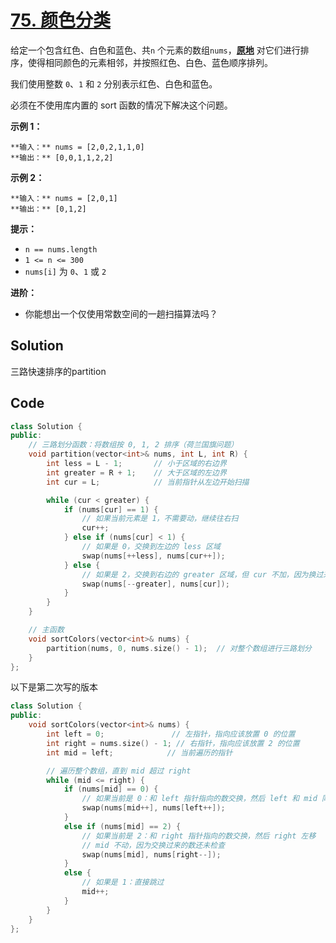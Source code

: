 # [75. 颜色分类](https://leetcode.cn/problems/sort-colors/description/?envType=study-plan-v2&envId=top-100-liked)

给定一个包含红色、白色和蓝色、共`n` 个元素的数组`nums`，**<a href="https://baike.baidu.com/item/%E5%8E%9F%E5%9C%B0%E7%AE%97%E6%B3%95" target="_blank">原地</a>** 对它们进行排序，使得相同颜色的元素相邻，并按照红色、白色、蓝色顺序排列。

我们使用整数 `0`、`1` 和 `2` 分别表示红色、白色和蓝色。

必须在不使用库内置的 sort 函数的情况下解决这个问题。

**示例 1：** 

```
**输入：** nums = [2,0,2,1,1,0]
**输出：** [0,0,1,1,2,2]
```

**示例 2：** 

```
**输入：** nums = [2,0,1]
**输出：** [0,1,2]
```

**提示：** 

- `n == nums.length`
- `1 <= n <= 300`
- `nums[i]` 为 `0`、`1` 或 `2`

**进阶：** 

- 你能想出一个仅使用常数空间的一趟扫描算法吗？

## Solution

三路快速排序的partition

## Code

```c++
class Solution {
public:
    // 三路划分函数：将数组按 0, 1, 2 排序（荷兰国旗问题）
    void partition(vector<int>& nums, int L, int R) {
        int less = L - 1;       // 小于区域的右边界
        int greater = R + 1;    // 大于区域的左边界
        int cur = L;            // 当前指针从左边开始扫描

        while (cur < greater) {
            if (nums[cur] == 1) {
                // 如果当前元素是 1，不需要动，继续往右扫
                cur++;
            } else if (nums[cur] < 1) {
                // 如果是 0，交换到左边的 less 区域
                swap(nums[++less], nums[cur++]);
            } else {
                // 如果是 2，交换到右边的 greater 区域，但 cur 不加，因为换过来的元素还需要检查
                swap(nums[--greater], nums[cur]);
            }
        }
    }

    // 主函数
    void sortColors(vector<int>& nums) {
        partition(nums, 0, nums.size() - 1);  // 对整个数组进行三路划分
    }
};

```

以下是第二次写的版本

```c++
class Solution {
public:
    void sortColors(vector<int>& nums) {
        int left = 0;               // 左指针，指向应该放置 0 的位置
        int right = nums.size() - 1; // 右指针，指向应该放置 2 的位置
        int mid = left;            // 当前遍历的指针

        // 遍历整个数组，直到 mid 超过 right
        while (mid <= right) {
            if (nums[mid] == 0) {
                // 如果当前是 0：和 left 指针指向的数交换，然后 left 和 mid 同时右移
                swap(nums[mid++], nums[left++]);
            }
            else if (nums[mid] == 2) {
                // 如果当前是 2：和 right 指针指向的数交换，然后 right 左移
                // mid 不动，因为交换过来的数还未检查
                swap(nums[mid], nums[right--]);
            }
            else {
                // 如果是 1：直接跳过
                mid++;
            }
        }
    }
};

```

